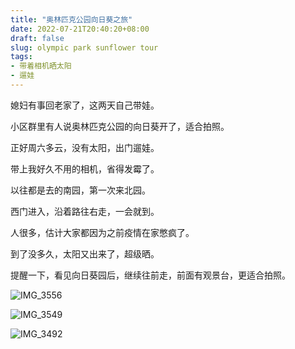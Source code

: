 ```yaml
---
title: "奥林匹克公园向日葵之旅"
date: 2022-07-21T20:40:20+08:00
draft: false
slug: olympic park sunflower tour
tags:
- 带着相机晒太阳
- 遛娃
---
```


媳妇有事回老家了，这两天自己带娃。

小区群里有人说奥林匹克公园的向日葵开了，适合拍照。

正好周六多云，没有太阳，出门遛娃。

带上我好久不用的相机，省得发霉了。

以往都是去的南园，第一次来北园。

西门进入，沿着路往右走，一会就到。

人很多，估计大家都因为之前疫情在家憋疯了。

到了没多久，太阳又出来了，超级晒。

提醒一下，看见向日葵园后，继续往前走，前面有观景台，更适合拍照。

![IMG_3556](https://blog-1251768242.cos.ap-shanghai.myqcloud.com/img/IMG_3556.JPG)

![IMG_3549](https://blog-1251768242.cos.ap-shanghai.myqcloud.com/img/IMG_3549.JPG)

![IMG_3492](https://blog-1251768242.cos.ap-shanghai.myqcloud.com/img/IMG_3492.JPG)